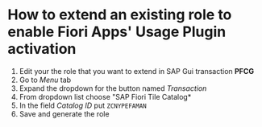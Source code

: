 # How to extend an existing role to enable Fiori Apps' Usage Plugin activation

1. Edit your the role that you want to extend in SAP Gui transaction **PFCG**
2. Go to *Menu* tab
3. Expand the dropdown for the button named *Transaction*
4. From dropdown list choose "SAP Fiori Tile Catalog*
5. In the field *Catalog ID* put `ZCNYPEFAMAN`
6. Save and generate the role
